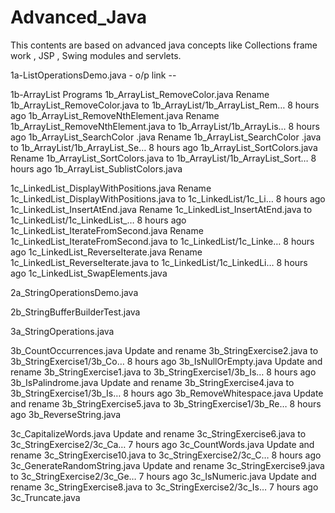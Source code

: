 # Advanced_Java
This contents are based on advanced java concepts like Collections frame work , JSP , Swing modules and servlets.

1a-ListOperationsDemo.java  - o/p link --

1b-ArrayList Programs 
   1b_ArrayList_RemoveColor.java
Rename 1b_ArrayList_RemoveColor.java to 1b_ArrayList/1b_ArrayList_Rem…
8 hours ago
1b_ArrayList_RemoveNthElement.java
Rename 1b_ArrayList_RemoveNthElement.java to 1b_ArrayList/1b_ArrayLis…
8 hours ago
1b_ArrayList_SearchColor .java
Rename 1b_ArrayList_SearchColor .java to 1b_ArrayList/1b_ArrayList_Se…
8 hours ago
1b_ArrayList_SortColors.java
Rename 1b_ArrayList_SortColors.java to 1b_ArrayList/1b_ArrayList_Sort…
8 hours ago
1b_ArrayList_SublistColors.java




1c_LinkedList_DisplayWithPositions.java
Rename 1c_LinkedList_DisplayWithPositions.java to 1c_LinkedList/1c_Li…
8 hours ago
1c_LinkedList_InsertAtEnd.java
Rename 1c_LinkedList_InsertAtEnd.java to 1c_LinkedList/1c_LinkedList_…
8 hours ago
1c_LinkedList_IterateFromSecond.java
Rename 1c_LinkedList_IterateFromSecond.java to 1c_LinkedList/1c_Linke…
8 hours ago
1c_LinkedList_ReverseIterate.java
Rename 1c_LinkedList_ReverseIterate.java to 1c_LinkedList/1c_LinkedLi…
8 hours ago
1c_LinkedList_SwapElements.java


2a_StringOperationsDemo.java

2b_StringBufferBuilderTest.java

3a_StringOperations.java

3b_CountOccurrences.java
Update and rename 3b_StringExercise2.java to 3b_StringExercise1/3b_Co…
8 hours ago
3b_IsNullOrEmpty.java
Update and rename 3b_StringExercise1.java to 3b_StringExercise1/3b_Is…
8 hours ago
3b_IsPalindrome.java
Update and rename 3b_StringExercise4.java to 3b_StringExercise1/3b_Is…
8 hours ago
3b_RemoveWhitespace.java
Update and rename 3b_StringExercise5.java to 3b_StringExercise1/3b_Re…
8 hours ago
3b_ReverseString.java


3c_CapitalizeWords.java
Update and rename 3c_StringExercise6.java to 3c_StringExercise2/3c_Ca…
7 hours ago
3c_CountWords.java
Update and rename 3c_StringExercise10.java to 3c_StringExercise2/3c_C…
8 hours ago
3c_GenerateRandomString.java
Update and rename 3c_StringExercise9.java to 3c_StringExercise2/3c_Ge…
7 hours ago
3c_IsNumeric.java
Update and rename 3c_StringExercise8.java to 3c_StringExercise2/3c_Is…
7 hours ago
3c_Truncate.java














